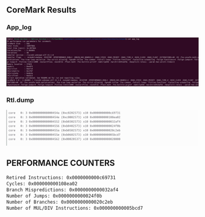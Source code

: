 ## CoreMark Results

### App_log 
![alt text](tournament_app_log.webp) 




### Rtl.dump
![alt text](tournament_perf_counter.webp)





## PERFORMANCE COUNTERS
```
Retired Instructions: 0x0000000000c69731
Cycles: 0x000000000108ea02
Branch Mispredictions: 0x0000000000032af4
Number of Jumps: 0x0000000000024f0b
Number of Branches: 0x0000000000020c2eb
Number of MUL/DIV Instructions: 0x000000000005bcd7
```


